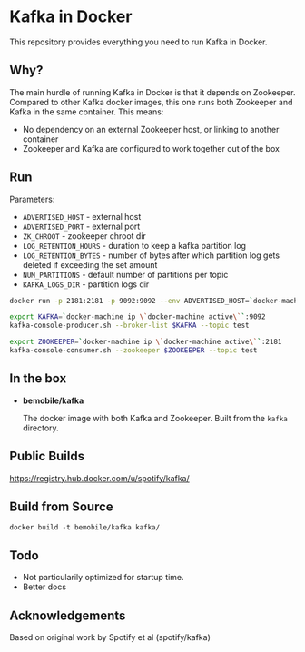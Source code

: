 Kafka in Docker
===

This repository provides everything you need to run Kafka in Docker.

Why?
---
The main hurdle of running Kafka in Docker is that it depends on Zookeeper.
Compared to other Kafka docker images, this one runs both Zookeeper and Kafka
in the same container. This means:

* No dependency on an external Zookeeper host, or linking to another container
* Zookeeper and Kafka are configured to work together out of the box

Run
---

Parameters:
* `ADVERTISED_HOST` - external host 
* `ADVERTISED_PORT` - external port
* `ZK_CHROOT` - zookeeper chroot dir
* `LOG_RETENTION_HOURS` - duration to keep a kafka partition log
* `LOG_RETENTION_BYTES` - number of bytes after which partition log gets deleted if exceeding the set amount
* `NUM_PARTITIONS` - default number of partitions per topic
* `KAFKA_LOGS_DIR` - partition logs dir

```bash
docker run -p 2181:2181 -p 9092:9092 --env ADVERTISED_HOST=`docker-machine ip \`docker-machine active\`` --env ADVERTISED_PORT=9092 bemobile/kafka
```

```bash
export KAFKA=`docker-machine ip \`docker-machine active\``:9092
kafka-console-producer.sh --broker-list $KAFKA --topic test
```

```bash
export ZOOKEEPER=`docker-machine ip \`docker-machine active\``:2181
kafka-console-consumer.sh --zookeeper $ZOOKEEPER --topic test
```

In the box
---
* **bemobile/kafka**

  The docker image with both Kafka and Zookeeper. Built from the `kafka`
  directory.


Public Builds
---

https://registry.hub.docker.com/u/spotify/kafka/

Build from Source
---

    docker build -t bemobile/kafka kafka/

Todo
---

* Not particularily optimized for startup time.
* Better docs


Acknowledgements
---

Based on original work by Spotify et al (spotify/kafka)
